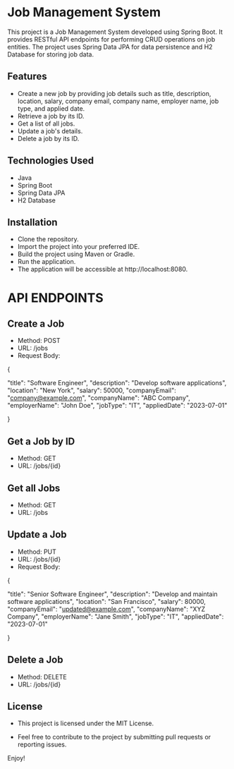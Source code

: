 
# Job Management System

This project is a Job Management System developed using Spring Boot. It provides RESTful API endpoints for performing CRUD operations on job entities. The project uses Spring Data JPA for data persistence and H2 Database for storing job data.


## Features

- Create a new job by providing job details such as title, description, location, salary, company email, company name, employer name, job type, and applied date.
- Retrieve a job by its ID.
- Get a list of all jobs.
- Update a job's details.
- Delete a job by its ID.


## Technologies Used

- Java
- Spring Boot
- Spring Data JPA
- H2 Database
## Installation

- Clone the repository.
- Import the project into your preferred IDE.
- Build the project using Maven or Gradle.
- Run the application.
- The application will be accessible at http://localhost:8080.
    
# API ENDPOINTS

## Create a Job
- Method: POST
- URL: /jobs
- Request Body:

 {

  "title": "Software Engineer",
  "description": "Develop software applications",
  "location": "New York",
  "salary": 50000,
  "companyEmail": "company@example.com",
  "companyName": "ABC Company",
  "employerName": "John Doe",
  "jobType": "IT",
  "appliedDate": "2023-07-01"

}

## Get a Job by ID
- Method: GET
- URL: /jobs/{id}

## Get all Jobs
- Method: GET
- URL: /jobs

## Update a Job
- Method: PUT
- URL: /jobs/{id}
- Request Body:

{

  "title": "Senior Software Engineer",
  "description": "Develop and maintain software applications",
  "location": "San Francisco",
  "salary": 80000,
  "companyEmail": "updated@example.com",
  "companyName": "XYZ Company",
  "employerName": "Jane Smith",
  "jobType": "IT",
  "appliedDate": "2023-07-01"

}

## Delete a Job
- Method: DELETE
- URL: /jobs/{id}

## License
- This project is licensed under the MIT License.

- Feel free to contribute to the project by submitting pull requests or reporting issues.

Enjoy!
